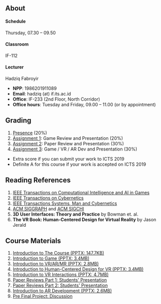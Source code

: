## About
#### Schedule
Thursday, 07.30 – 09.50
#### Classroom
IF-112
#### Lecturer
Hadziq Fabroyir 
- **NPP**: 1986201911089
- **Email**: hadziq (at) if.its.ac.id
- **Office**: IF-233 (2nd Floor, North Corridor)
- **Office hours**: Tuesday and Friday, 09.00 – 11.00 (or by appointment)

## Grading

1. [Presence](http://etc.if.its.ac.id/absenKuliah/IF185932-A-2019) (20%)
2. [Assignment 1](https://github.com/togdvrar-if-its-2019?utf8=✓&q=assignment-1): Game Review and Presentation (20%)
3. [Assignment 2](https://github.com/togdvrar-if-its-2019?utf8=✓&q=assignment-2): Paper Review and Presentation (30%)
4. [Assignment 3](https://github.com/togdvrar-if-its-2019?utf8=✓&q=assignment-3): Game / VR / AR Dev and Presentation (30%)

- Extra score if you can submit your work to ICTS 2019
- Definite A for this course if your work is accepted on ICTS 2019

## Reading References

1. [IEEE Transactions on Computational Intelligence and AI in Games](https://ieeexplore.ieee.org/xpl/RecentIssue.jsp?punumber=4804728)
2. [IEEE Transactions on Cybernetics](https://ieeexplore.ieee.org/xpl/RecentIssue.jsp?punumber=6221036)
3. [IEEE Transactions Systems, Man and Cybernetics](https://ieeexplore.ieee.org/xpl/RecentIssue.jsp?punumber=6221021)
4. [ACM SIGGRAPH](https://dl.acm.org/sig.cfm?id=SP932) and [ACM SIGCHI](https://dl.acm.org/sig.cfm?id=SP923)
5. **3D User Interfaces: Theory and Practice** by Bowman et. al.
6. **The VR Book: Human-Centered Design for Virtual Reality** by 	Jason Jerald

## Course Materials

1. [Introduction to The Course (PPTX: 147.7KB)](http://hadziq.if.its.ac.id/togdvrar2019/1stMeeting.pptx)
2. [Introduction to Game (PPTX: 3.4MB)](http://hadziq.if.its.ac.id/togdvrar2019/2ndMeeting.pptx)
3. [Introduction to VR/AR/MR (PPTX: 2.8MB)](http://hadziq.if.its.ac.id/togdvrar2019/3rdMeeting.pptx)
4. [Introduction to Human-Centered Design for VR (PPTX: 3.4MB)](http://hadziq.if.its.ac.id/togdvrar2019/4thMeeting.pptx)
5. [Introduction to VR Interactions (PPTX: 4.7MB)](http://hadziq.if.its.ac.id/togdvrar2019/5thMeeting.pptx)
6. [Paper Reviews Part 1: Students' Presentation](https://github.com/togdvrar-if-its-2019?utf8=✓&q=assignment-2)
7. [Paper Reviews Part 2: Students' Presentation](https://github.com/togdvrar-if-its-2019?utf8=✓&q=assignment-2)
8. [Introduction to AR Development (PPTX: 2.6MB)](http://hadziq.if.its.ac.id/togdvrar2019/8thMeeting.pptx)
9. [Pre Final Project: Discussion](https://github.com/togdvrar-if-its-2019?utf8=✓&q=assignment-3)
